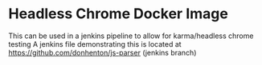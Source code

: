 # Headless Chrome Docker Image

This can be used in a jenkins pipeline to allow for karma/headless chrome testing
A jenkins file demonstrating this is located at <https://github.com/donhenton/js-parser> (jenkins branch)
